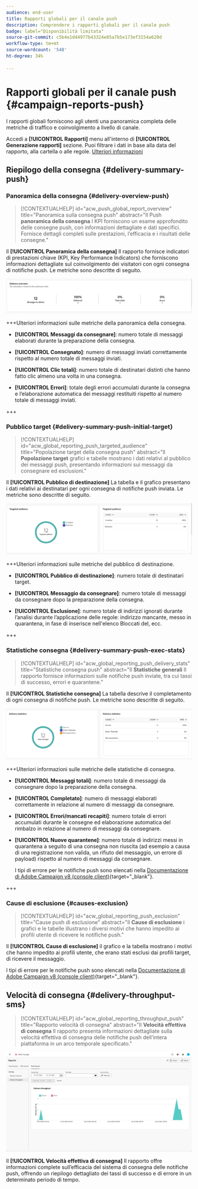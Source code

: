 ```yaml
---
audience: end-user
title: Rapporti globali per il canale push
description: Comprendere i rapporti globali per il canale push
badge: label="Disponibilità limitata"
source-git-commit: c5b4e1d44977b43324e85a7b5e173ef3154a620d
workflow-type: tm+mt
source-wordcount: '548'
ht-degree: 34%

---
```


# Rapporti globali per il canale push {#campaign-reports-push}

I rapporti globali forniscono agli utenti una panoramica completa delle metriche di traffico e coinvolgimento a livello di canale.

Accedi a **[!UICONTROL Rapporti]** menu all&#39;interno di **[!UICONTROL Generazione rapporti]** sezione. Puoi filtrare i dati in base alla data del rapporto, alla cartella o alle regole. [Ulteriori informazioni](global-reports.md)

## Riepilogo della consegna {#delivery-summary-push}

### Panoramica della consegna {#delivery-overview-push}

>[!CONTEXTUALHELP]
>id="acw_push_global_report_overview"
>title="Panoramica sulla consegna push"
>abstract="Il Push **panoramica della consegna** I KPI forniscono un esame approfondito delle consegne push, con informazioni dettagliate e dati specifici. Fornisce dettagli completi sulle prestazioni, l’efficacia e i risultati delle consegne."

Il **[!UICONTROL Panoramica della consegna]** Il rapporto fornisce indicatori di prestazioni chiave (KPI, Key Performance Indicators) che forniscono informazioni dettagliate sul coinvolgimento dei visitatori con ogni consegna di notifiche push. Le metriche sono descritte di seguito.

![](assets/global_report_push_delivery_overview.png)

+++Ulteriori informazioni sulle metriche della panoramica della consegna.

* **[!UICONTROL Messaggi da consegnare]**: numero totale di messaggi elaborati durante la preparazione della consegna.

* **[!UICONTROL Consegnato]**: numero di messaggi inviati correttamente rispetto al numero totale di messaggi inviati.

* **[!UICONTROL Clic totali]**: numero totale di destinatari distinti che hanno fatto clic almeno una volta in una consegna.

* **[!UICONTROL Errori]**: totale degli errori accumulati durante la consegna e l’elaborazione automatica dei messaggi restituiti rispetto al numero totale di messaggi inviati.

+++

### Pubblico target {#delivery-summary-push-initial-target}

>[!CONTEXTUALHELP]
>id="acw_global_reporting_push_targeted_audience"
>title="Popolazione target della consegna push"
>abstract="Il **Popolazione target** grafici e tabelle mostrano i dati relativi al pubblico dei messaggi push, presentando informazioni sui messaggi da consegnare ed esclusioni."

Il **[!UICONTROL Pubblico di destinazione]** La tabella e il grafico presentano i dati relativi ai destinatari per ogni consegna di notifiche push inviata. Le metriche sono descritte di seguito.

![](assets/global_report_push_targeted_audience.png)

+++Ulteriori informazioni sulle metriche del pubblico di destinazione.

* **[!UICONTROL Pubblico di destinazione]**: numero totale di destinatari target.

* **[!UICONTROL Messaggio da consegnare]**: numero totale di messaggi da consegnare dopo la preparazione della consegna.

* **[!UICONTROL Esclusione]**: numero totale di indirizzi ignorati durante l’analisi durante l’applicazione delle regole: indirizzo mancante, messo in quarantena, in fase di inserisce nell&#39;elenco Bloccati del, ecc.

+++

### Statistiche consegna {#delivery-summary-push-exec-stats}

>[!CONTEXTUALHELP]
>id="acw_global_reporting_push_delivery_stats"
>title="Statistiche consegna push"
>abstract="Il **Statistiche generali** Il rapporto fornisce informazioni sulle notifiche push inviate, tra cui tassi di successo, errori e quarantene."

Il **[!UICONTROL Statistiche consegna]** La tabella descrive il completamento di ogni consegna di notifiche push. Le metriche sono descritte di seguito.

![](assets/global_report_push_delivery_statistics.png)

+++Ulteriori informazioni sulle metriche delle statistiche di consegna.

* **[!UICONTROL Messaggi totali]**: numero totale di messaggi da consegnare dopo la preparazione della consegna.

* **[!UICONTROL Completato]**: numero di messaggi elaborati correttamente in relazione al numero di messaggi da consegnare.

* **[!UICONTROL Errori/mancati recapiti]**: numero totale di errori accumulati durante le consegne ed elaborazione automatica del rimbalzo in relazione al numero di messaggi da consegnare.

* **[!UICONTROL Nuove quarantene]**: numero totale di indirizzi messi in quarantena a seguito di una consegna non riuscita (ad esempio a causa di una registrazione non valida, un rifiuto del messaggio, un errore di payload) rispetto al numero di messaggi da consegnare.

  I tipi di errore per le notifiche push sono elencati nella [Documentazione di Adobe Campaign v8 (console client)](https://experienceleague.adobe.com/docs/campaign/campaign-v8/send/failures/delivery-failures.html?lang=it#push-error-types){target="_blank"}.

+++

### Cause di esclusione {#causes-exclusion}

>[!CONTEXTUALHELP]
>id="acw_global_reporting_push_exclusion"
>title="Cause push di esclusione"
>abstract="Il **Cause di esclusione** i grafici e le tabelle illustrano i diversi motivi che hanno impedito ai profili utente di ricevere le notifiche push."

Il **[!UICONTROL Cause di esclusione]** il grafico e la tabella mostrano i motivi che hanno impedito ai profili utente, che erano stati esclusi dai profili target, di ricevere il messaggio.

I tipi di errore per le notifiche push sono elencati nella [Documentazione di Adobe Campaign v8 (console client)](https://experienceleague.adobe.com/docs/campaign/campaign-v8/send/failures/delivery-failures.html?lang=it#push-error-types){target="_blank"}.

## Velocità di consegna {#delivery-throughput-sms}

>[!CONTEXTUALHELP]
>id="acw_global_reporting_throughput_push"
>title="Rapporto velocità di consegna"
>abstract="Il **Velocità effettiva di consegna** Il rapporto presenta informazioni dettagliate sulla velocità effettiva di consegna delle notifiche push dell’intera piattaforma in un arco temporale specificato."

![](assets/global_report_push_delivery_throughput.png)

Il **[!UICONTROL Velocità effettiva di consegna]** Il rapporto offre informazioni complete sull’efficacia del sistema di consegna delle notifiche push, offrendo un riepilogo dettagliato dei tassi di successo e di errore in un determinato periodo di tempo.

